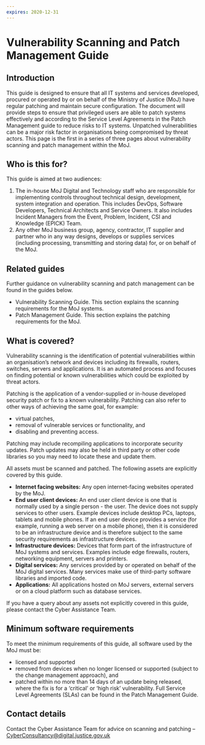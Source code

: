 ```yaml
---
expires: 2020-12-31
---
```

# Vulnerability Scanning and Patch Management Guide

## Introduction

This guide is designed to ensure that all IT systems and services developed, procured or operated by or on behalf of the Ministry of Justice (MoJ) have regular patching and maintain secure configuration. The document will provide steps to ensure that privileged users are able to patch systems effectively and according to the Service Level Agreements in the Patch Management guide
to reduce risks to IT systems. Unpatched vulnerabilities can be a major risk factor in organisations being compromised by threat actors. This page is the first in a series of three pages about
vulnerability scanning and patch management within the MoJ.

## Who is this for?

This guide is aimed at two audiences:

1. The in-house MoJ Digital and Technology staff who are responsible for implementing controls throughout technical design, development, system integration and operation. This includes DevOps, Software Developers, Technical Architects and Service Owners. It also includes Incident Managers from the Event, Problem, Incident, CSI and Knowledge (EPICK) Team.
2. Any other MoJ business group, agency, contractor, IT supplier and partner who in any way designs, develops or supplies services (including processing, transmitting and storing data) for, or on behalf of the MoJ.

## Related guides

Further guidance on vulnerability scanning and patch management can be found in the guides
below.

* Vulnerability Scanning Guide. This section explains the scanning requirements for the MoJ systems.
* Patch Management Guide. This section explains the patching requirements for the MoJ.

## What is covered?

Vulnerability scanning is the identification of potential vulnerabilities within an organisation’s network and devices including its firewalls, routers, switches, servers and applications. It is an
automated process and focuses on finding potential or known vulnerabilities which could be exploited by threat actors.

Patching is the application of a vendor-supplied or in-house developed security patch or fix to a known vulnerability. Patching can also refer to other ways of achieving the same goal, for example:

* virtual patches,
* removal of vulnerable services or functionality, and
* disabling and preventing access.

Patching may include recompiling applications to incorporate security updates. Patch updates may also be held in third party or other code libraries so you may need to locate these and update them.

All assets must be scanned and patched. The following assets are explicitly covered by this guide.

* __Internet facing websites:__ Any open internet-facing websites operated by the MoJ.
* __End user client devices:__ An end user client device is one that is normally used by a single person - the user. The device does not supply services to other users. Example devices include desktop PCs, laptops, tablets and mobile phones. If an end user device provides a service (for example, running a web server on a mobile phone), then it is considered to be an infrastructure device and is therefore subject to the same security requirements as infrastructure devices.
* __Infrastructure devices:__ Devices that form part of the infrastructure of MoJ systems and services. Examples include edge firewalls, routers, networking equipment, servers and printers.
* __Digital services:__ Any services provided by or operated on behalf of the MoJ digital services. Many services make use of third-party software libraries and imported code.
* __Applications:__ All applications hosted on MoJ servers, external servers or on a cloud platform such as database services.

If you have a query about any assets not explicitly covered in this guide, please contact the Cyber Assistance Team.

## Minimum software requirements

To meet the minimum requirements of this guide, all software used by the MoJ must be:

* licensed and supported
* removed from devices when no longer licensed or supported (subject to the change management approach), and
* patched within no more than 14 days of an update being released, where the fix is for a ‘critical’ or ‘high risk’ vulnerability. Full Service Level Agreements (SLAs) can be found in the Patch Management Guide.

## Contact details

Contact the Cyber Assistance Team for advice on scanning and patching – [CyberConsultancy@digital.justice.gov.uk](mailto:CyberConsultancy@digital.justice.gov.uk)
